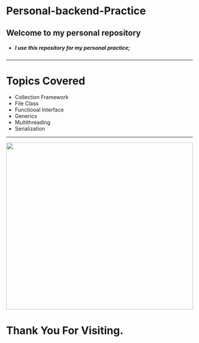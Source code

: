 # Personal-backend-Practice
## Welcome to my personal repository 
* ##### I use this repository for my personal  practice;
-------------------------------------------------------------------------------------------------
# Topics Covered
* Collection Framework 
* File Class
* Functiooal Interface
* Generics
* Multithreading
* Serialization 

----------------------------------------

<img src="https://cutewallpaper.org/27/blue-and-white-wallpaper-gif/pixel-art-gif-wallpaper-gambar-wallpaper-keren.gif" width=100% height=450px alt="">

# Thank You For Visiting.
